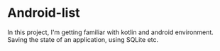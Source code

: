 # Android-list
In this project, I'm getting familiar with kotlin and android environment. Saving the state of an application, using SQLite etc.